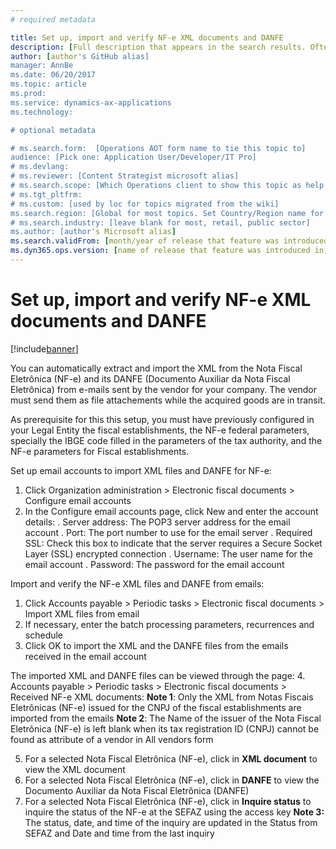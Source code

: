 ```yaml
---
# required metadata

title: Set up, import and verify NF-e XML documents and DANFE
description: [Full description that appears in the search results. Often the first paragraph of your topic.]
author: [author's GitHub alias]
manager: AnnBe
ms.date: 06/20/2017
ms.topic: article
ms.prod: 
ms.service: dynamics-ax-applications
ms.technology: 

# optional metadata

# ms.search.form:  [Operations AOT form name to tie this topic to]
audience: [Pick one: Application User/Developer/IT Pro]
# ms.devlang: 
# ms.reviewer: [Content Strategist microsoft alias]
# ms.search.scope: [Which Operations client to show this topic as help for, to be set by content strategist, see list here: https://microsoft.sharepoint.com/teams/DynDoc/_layouts/15/WopiFrame.aspx?sourcedoc={23419e1c-eb64-42e9-aa9b-79875b428718}&action=edit&wd=target%28Core%20Dynamics%20AX%20CP%20requirements%2Eone%7C4CC185C0%2DEFAA%2D42CD%2D94B9%2D8F2A45E7F61A%2FVersions%20list%20for%20docs%20topics%7CC14BE630%2D5151%2D49D6%2D8305%2D554B5084593C%2F%29]
# ms.tgt_pltfrm: 
# ms.custom: [used by loc for topics migrated from the wiki]
ms.search.region: [Global for most topics. Set Country/Region name for localizations]
# ms.search.industry: [leave blank for most, retail, public sector]
ms.author: [author's Microsoft alias]
ms.search.validFrom: [month/year of release that feature was introduced in, in format yyyy-mm-dd]
ms.dyn365.ops.version: [name of release that feature was introduced in, see list here: https://microsoft.sharepoint.com/teams/DynDoc/_layouts/15/WopiFrame.aspx?sourcedoc={23419e1c-eb64-42e9-aa9b-79875b428718}&action=edit&wd=target%28Core%20Dynamics%20AX%20CP%20requirements%2Eone%7C4CC185C0%2DEFAA%2D42CD%2D94B9%2D8F2A45E7F61A%2FVersions%20list%20for%20docs%20topics%7CC14BE630%2D5151%2D49D6%2D8305%2D554B5084593C%2F%29]
---
```


# Set up, import and verify NF-e XML documents and DANFE

[!include[banner](../includes/banner.md)]

You can automatically extract and import the XML from the Nota Fiscal Eletrônica (NF-e) and its DANFE (Documento Auxiliar da Nota Fiscal Eletrônica) from e-mails sent by the vendor for your company. The vendor must send them as file attachements while the acquired goods are in transit.

As prerequisite for this this setup, you must have previously configured in your Legal Entity the fiscal establishments, the NF-e federal parameters, specially the IBGE code filled in the parameters of the tax authority, and the NF-e parameters for Fiscal establishments.

Set up email accounts to import XML files and DANFE for NF-e:
1. Click Organization administration > Electronic fiscal documents > Configure email accounts
2. In the Configure email accounts page, click New and enter the account details:
. Server address: The POP3 server address for the email account
. Port: The port number to use for the email server
. Required SSL: Check this box to indicate that the server requires a Secure Socket Layer (SSL) encrypted connection
. Username: The user name for the email account
. Password: The password for the email account

Import and verify the NF-e XML files and DANFE from emails:
1. Click Accounts payable > Periodic tasks > Electronic fiscal documents > Import XML files from email
2. If necessary, enter the batch processing parameters, recurrences and schedule
3. Click OK to import the XML and the DANFE files from the emails received in the email account

The imported XML and DANFE files can be viewed through the page:
4. Accounts payable > Periodic tasks > Electronic fiscal documents > Received NF-e XML documents:
**Note 1**: Only the XML from Notas Fiscais Eletrônicas (NF-e) issued for the CNPJ of the fiscal establishments are imported from the emails
**Note 2**: The Name of the issuer of the Nota Fiscal Eletrônica (NF-e) is left blank when its tax registration ID (CNPJ) cannot be found as attribute of a vendor in All vendors form

5. For a selected Nota Fiscal Eletrônica (NF-e), click in **XML document** to view the XML document
6. For a selected Nota Fiscal Eletrônica (NF-e), click in **DANFE** to view the Documento Auxiliar da Nota Fiscal Eletrônica (DANFE)
7. For a selected Nota Fiscal Eletrônica (NF-e), click in **Inquire status** to inquire the status of the NF-e at the SEFAZ using the access key
**Note 3:** The status, date, and time of the inquiry are updated in the Status from SEFAZ and Date and time from the last inquiry




